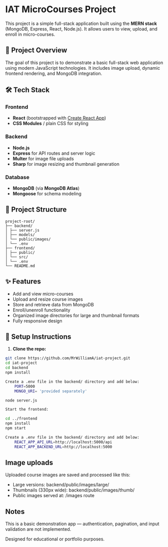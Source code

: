 # IAT MicroCourses Project

This project is a simple full-stack application built using the **MERN stack** (MongoDB, Express, React, Node.js). It allows users to view, upload, and enroll in micro-courses.

## 🚀 Project Overview

The goal of this project is to demonstrate a basic full-stack web application using modern JavaScript technologies. It includes image upload, dynamic frontend rendering, and MongoDB integration.

## 🛠️ Tech Stack

### Frontend

- **React** (bootstrapped with [Create React App](https://github.com/facebook/create-react-app))
- **CSS Modules** / plain CSS for styling

### Backend

- **Node.js**
- **Express** for API routes and server logic
- **Multer** for image file uploads
- **Sharp** for image resizing and thumbnail generation

### Database

- **MongoDB** (via **MongoDB Atlas**)
- **Mongoose** for schema modeling

## 📂 Project Structure

```
project-root/
├── backend/
│ ├── server.js
│ ├── models/
│ └── public/images/
│ └── .env
├── frontend/
│ ├── public/
│ └── src/
│ └── .env
└── README.md
```

## ✨ Features

- Add and view micro-courses
- Upload and resize course images
- Store and retrieve data from MongoDB
- Enroll/unenroll functionality
- Organized image directories for large and thumbnail formats
- Fully responsive design

## 🔧 Setup Instructions

1. **Clone the repo:**

```bash
git clone https://github.com/MrWilliamA/iat-project.git
cd iat-project
cd backend
npm install

Create a .env file in the backend/ directory and add below:
    PORT=5000
    MONGO_URI= 'provided separately'

node server.js

Start the frontend:

cd ../frontend
npm install
npm start

Create a .env file in the backend/ directory and add below:
    REACT_APP_API_URL=http://localhost:5000/api
    REACT_APP_BACKEND_URL=http://localhost:5000
```

## Image uploads

Uploaded course images are saved and processed like this:

- Large versions: backend/public/images/large/
- Thumbnails (330px wide): backend/public/images/thumb/
- Public images served at: /images route

## Notes

This is a basic demonstration app — authentication, pagination, and input validation are not implemented.

Designed for educational or portfolio purposes.
